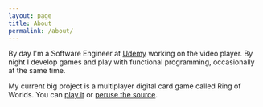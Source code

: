 ```yaml
---
layout: page
title: About
permalink: /about/
---
```

By day I'm a Software Engineer at [Udemy](https://www.udemy.com) working on the video player. By night I develop games and play with functional programming, occasionally at the same time.

My current big project is a multiplayer digital card game called Ring of Worlds. You can [play it](https://www.ringofworlds.com) or [peruse the source](https://github.com/RoganMurley/Ring-of-Worlds).
